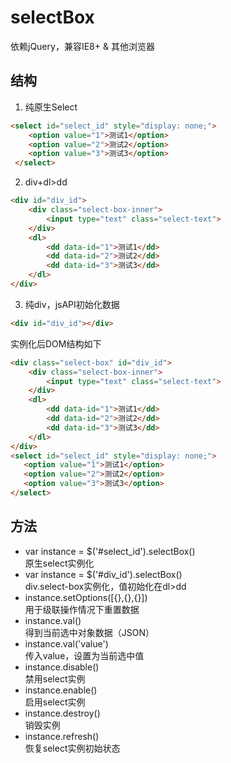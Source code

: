 # selectBox

依赖jQuery，兼容IE8+ & 其他浏览器

## 结构

1.  纯原生Select
```html
<select id="select_id" style="display: none;">
    <option value="1">测试1</option>
    <option value="2">测试2</option>
    <option value="3">测试3</option>
 </select>
 ```
 2.  div+dl>dd
 ```html
 <div id="div_id">
     <div class="select-box-inner">
         <input type="text" class="select-text">
     </div>
     <dl>
         <dd data-id="1">测试1</dd>
         <dd data-id="2">测试2</dd>
         <dd data-id="3">测试3</dd>
     </dl>
 </div>
 ```
 3.  纯div，jsAPI初始化数据
 ```html
 <div id="div_id"></div>
 ```
 实例化后DOM结构如下
 ```html
 <div class="select-box" id="div_id">
     <div class="select-box-inner">
         <input type="text" class="select-text">
     </div>
     <dl>
         <dd data-id="1">测试1</dd>
         <dd data-id="2">测试2</dd>
         <dd data-id="3">测试3</dd>
     </dl>
 </div>
 <select id="select_id" style="display: none;">
    <option value="1">测试1</option>
    <option value="2">测试2</option>
    <option value="3">测试3</option>
 </select>
```
## 方法

* var instance = $('#select_id').selectBox()<br>  原生select实例化
* var instance = $('#div_id').selectBox()<br>  div.select-box实例化，值初始化在dl>dd
* instance.setOptions([{},{},{}])<br>  用于级联操作情况下重置数据
* instance.val()<br>  得到当前选中对象数据（JSON）
* instance.val('value')<br>  传入value，设置为当前选中值
* instance.disable()<br>  禁用select实例
* instance.enable()<br>  启用select实例
* instance.destroy()<br>  销毁实例
* instance.refresh()<br>  恢复select实例初始状态
